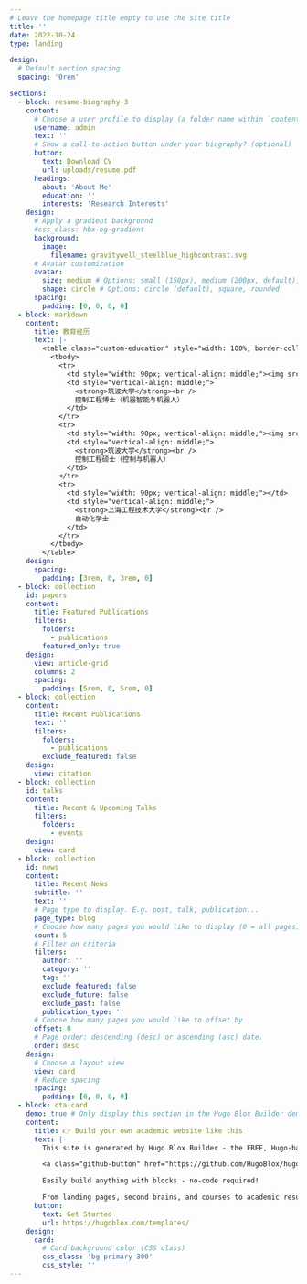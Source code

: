 ```yaml
---
# Leave the homepage title empty to use the site title
title: ''
date: 2022-10-24
type: landing

design:
  # Default section spacing
  spacing: '0rem'

sections:
  - block: resume-biography-3
    content:
      # Choose a user profile to display (a folder name within `content/authors/`)
      username: admin
      text: ''
      # Show a call-to-action button under your biography? (optional)
      button:
        text: Download CV
        url: uploads/resume.pdf
      headings:
        about: 'About Me'
        education: ''
        interests: 'Research Interests'
    design:
      # Apply a gradient background
      #css_class: hbx-bg-gradient
      background:
        image:
          filename: gravitywell_steelblue_highcontrast.svg
      # Avatar customization
      avatar:
        size: medium # Options: small (150px), medium (200px, default), large (320px), xl (400px), xxl (500px)
        shape: circle # Options: circle (default), square, rounded
      spacing:
        padding: [0, 0, 0, 0]
  - block: markdown
    content:
      title: 教育经历
      text: |-
        <table class="custom-education" style="width: 100%; border-collapse: separate; border-spacing: 1.5rem 1rem;">
          <tbody>
            <tr>
              <td style="width: 90px; vertical-align: middle;"><img src="/media/Tsukuba.png" alt="University of Tsukuba" width="72" /></td>
              <td style="vertical-align: middle;">
                <strong>筑波大学</strong><br />
                控制工程博士（机器智能与机器人）
              </td>
            </tr>
            <tr>
              <td style="width: 90px; vertical-align: middle;"><img src="/media/Tsukuba.png" alt="University of Tsukuba" width="72" /></td>
              <td style="vertical-align: middle;">
                <strong>筑波大学</strong><br />
                控制工程硕士（控制与机器人）
              </td>
            </tr>
            <tr>
              <td style="width: 90px; vertical-align: middle;"></td>
              <td style="vertical-align: middle;">
                <strong>上海工程技术大学</strong><br />
                自动化学士
              </td>
            </tr>
          </tbody>
        </table>
    design:
      spacing:
        padding: [3rem, 0, 3rem, 0]
  - block: collection
    id: papers
    content:
      title: Featured Publications
      filters:
        folders:
          - publications
        featured_only: true
    design:
      view: article-grid
      columns: 2
      spacing:
        padding: [5rem, 0, 5rem, 0]
  - block: collection
    content:
      title: Recent Publications
      text: ''
      filters:
        folders:
          - publications
        exclude_featured: false
    design:
      view: citation
  - block: collection
    id: talks
    content:
      title: Recent & Upcoming Talks
      filters:
        folders:
          - events
    design:
      view: card
  - block: collection
    id: news
    content:
      title: Recent News
      subtitle: ''
      text: ''
      # Page type to display. E.g. post, talk, publication...
      page_type: blog
      # Choose how many pages you would like to display (0 = all pages)
      count: 5
      # Filter on criteria
      filters:
        author: ''
        category: ''
        tag: ''
        exclude_featured: false
        exclude_future: false
        exclude_past: false
        publication_type: ''
      # Choose how many pages you would like to offset by
      offset: 0
      # Page order: descending (desc) or ascending (asc) date.
      order: desc
    design:
      # Choose a layout view
      view: card
      # Reduce spacing
      spacing:
        padding: [0, 0, 0, 0]
  - block: cta-card
    demo: true # Only display this section in the Hugo Blox Builder demo site
    content:
      title: 👉 Build your own academic website like this
      text: |-
        This site is generated by Hugo Blox Builder - the FREE, Hugo-based open source website builder trusted by 250,000+ academics like you.

        <a class="github-button" href="https://github.com/HugoBlox/hugo-blox-builder" data-color-scheme="no-preference: light; light: light; dark: dark;" data-icon="octicon-star" data-size="large" data-show-count="true" aria-label="Star HugoBlox/hugo-blox-builder on GitHub">Star</a>

        Easily build anything with blocks - no-code required!

        From landing pages, second brains, and courses to academic resumés, conferences, and tech blogs.
      button:
        text: Get Started
        url: https://hugoblox.com/templates/
    design:
      card:
        # Card background color (CSS class)
        css_class: 'bg-primary-300'
        css_style: ''
---
```

